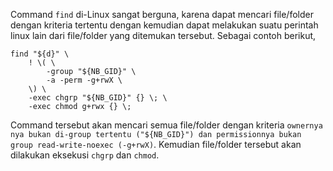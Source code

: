 Command `find` di-Linux sangat berguna, karena dapat mencari file/folder dengan kriteria tertentu dengan kemudian dapat melakukan suatu perintah linux lain dari file/folder yang ditemukan tersebut. Sebagai contoh berikut,

```
find "${d}" \
    ! \( \
        -group "${NB_GID}" \
        -a -perm -g+rwX \
    \) \
    -exec chgrp "${NB_GID}" {} \; \
    -exec chmod g+rwx {} \;
```

Command tersebut akan mencari semua file/folder dengan kriteria `ownernya nya bukan di-group tertentu ("${NB_GID}") dan permissionnya bukan group read-write-noexec (-g+rwX)`. Kemudian file/folder tersebut akan dilakukan eksekusi `chgrp` dan `chmod`.